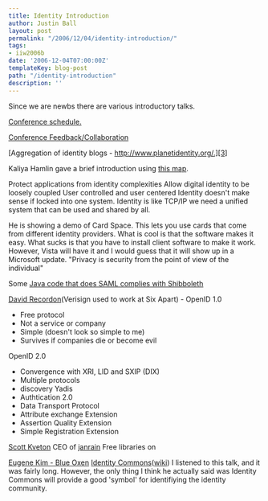 ```yaml
---
title: Identity Introduction
author: Justin Ball
layout: post
permalink: "/2006/12/04/identity-introduction/"
tags:
- iiw2006b
date: '2006-12-04T07:00:00Z'
templateKey: blog-post
path: "/identity-introduction"
description: ''
---
```


Since we are newbs there are various introductory talks.

[Conference schedule.][1]

 [1]: http://iiw.windley.com/wiki/Workshop2006b

[Conference Feedback/Collaboration][2]

 [2]: http://confabb.com/conferences/iiw2006b/details

[Aggregation of identity blogs - http://www.planetidentity.org/.][3]

 [3]: http://www.planetidentity.org/

Kaliya Hamlin gave a brief introduction using [this map][4].

 [4]: http://photos.windley.com/album/iiw2006a/IIW2006_identity_map

Protect applications from identity complexities
Allow digital identity to be loosely coupled
User controlled and user centered
Identity doesn't make sense if locked into one system.
Identity is like TCP/IP we need a unified system that can be used and shared by all.

He is showing a demo of Card Space. This lets you use cards that come from different identity providers. What is cool is that the software makes it easy. What sucks is that you have to install client software to make it work. However, Vista will have it and I would guess that it will show up in a Microsoft update.
"Privacy is security from the point of view of the individual"

Some [Java code that does SAML complies with Shibboleth][5]

 [5]: http://sourceforge.net/projects/guanxi/

[David Recordon][6](Verisign used to work at Six Apart) - OpenID 1.0

 [6]: http://www.davidrecordon.com/

*   Free protocol
*   Not a service or company
*   Simple (doesn't look so simple to me)
*   Survives if companies die or become evil

OpenID 2.0

*   Convergence with XRI, LID and SXIP (DIX)
*   Multiple protocols
*   discovery Yadis
*   Authtication 2.0
*   Data Transport Protocol
*   Attribute exchange Extension
*   Assertion Quality Extension
*   Simple Registration Extension

[Scott Kveton][7] CEO of [janrain][8]
Free libraries on

 [7]: http://kveton.com/blog/
 [8]: http://janrain.com/

[Eugene Kim - Blue Oxen][9] [Identity Commons][10]([wiki][11]) I listened to this talk, and it was fairly long. However, the only thing I think he actually said was Identity Commons will provide a good 'symbol' for identifiying the identity community.

 [9]: http://www.blueoxen.com/index.html
 [10]: http://identitycommons.net/
 [11]: http://wiki.idcommons.net/
